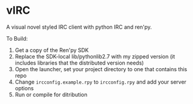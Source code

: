 vIRC
===============

A visual novel styled IRC client with python IRC and ren'py.

To Build:

1. Get a copy of the Ren'py SDK
2. Replace the SDK-local lib/pythonlib2.7 with my zipped version (it includes libraries that the distributed version needs)
3. Open the launcher, set your project directory to one that contains this repo
4. Change ```ircconfig.example.rpy``` to ```ircconfig.rpy``` and add your server options
5. Run or compile for ditribution